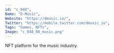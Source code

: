```yaml
--- 
id: "c_048", 
Name: "D-Music", 
Website: "https://dmusic.io/", 
Twitter: "https://mobile.twitter.com/dmusic_io", 
Tags: "Games, NFTs", 
Image: "c_048_00_music.png" 
--- 
```

<!--lang:en--> 
NFT platform for the music industry.
<!--lang:es--] 
Plataforma NFT para la industria musical.
<!--lang:de--] 
NFT-Plattform für die Musikindustrie.
<!--lang:fr--] 
Plate-forme NFT pour l'industrie de la musique.
<!--lang:pl--] 
Platforma NFT dla branży muzycznej.
<!--lang:uk--] 
Платформа NFT для музичної індустрії.
[!--lang:*--> 
